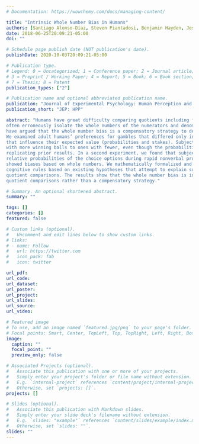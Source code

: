 ```yaml
---
# Documentation: https://wowchemy.com/docs/managing-content/

title: "Intrinsic Whole Number Bias in Humans"
authors: [Santiago Alonso-Díaz, Steven Piantadosi, Benjamin Hayden, Jessica Cantlon]
date: 2018-06-25T20:09:21-05:00
doi: ""

# Schedule page publish date (NOT publication's date).
publishDate: 2020-10-03T20:09:21-05:00

# Publication type.
# Legend: 0 = Uncategorized; 1 = Conference paper; 2 = Journal article;
# 3 = Preprint / Working Paper; 4 = Report; 5 = Book; 6 = Book section;
# 7 = Thesis; 8 = Patent
publication_types: ["2"]

# Publication name and optional abbreviated publication name.
publication: "Journal of Experimental Psychology: Human Perception and Performance"
publication_short: "JEP: HPP"

abstract: "Humans have great difficulty comparing quotients including fractions, proportions, and probabilities and
often erroneously isolate the whole numbers of the numerators and denominators to compare them. Some
have argued that the whole number bias is a compensatory strategy to deal with difficult comparisons.
We examined adult humans’ preferences for gambles that differed only in numerosity, and not in factors
that influence their expected value (probabilities and stakes). Subjects consistently preferred gambles
with more winning balls to ones with fewer, even though the probabilities were mathematically identical,
replicating prior results. In a second experiment, we found that subjects accurately represented the
relative probabilities of the choice options during rapid nonverbal probability judgments but nonetheless
showed biases based on whole numbers. We mathematically formalized and quantitatively evaluated
cognitive rules based on existing hypotheses that attempt to explain subjects’ whole number biases during
quotient comparisons. The results show that the whole number bias is intrinsic to the way humans solve
quotient comparisons rather than a compensatory strategy."

# Summary. An optional shortened abstract.
summary: ""

tags: []
categories: []
featured: false

# Custom links (optional).
#   Uncomment and edit lines below to show custom links.
# links:
# - name: Follow
#   url: https://twitter.com
#   icon_pack: fab
#   icon: twitter

url_pdf:
url_code:
url_dataset:
url_poster:
url_project:
url_slides:
url_source:
url_video:

# Featured image
# To use, add an image named `featured.jpg/png` to your page's folder. 
# Focal points: Smart, Center, TopLeft, Top, TopRight, Left, Right, BottomLeft, Bottom, BottomRight.
image:
  caption: ""
  focal_point: ""
  preview_only: false

# Associated Projects (optional).
#   Associate this publication with one or more of your projects.
#   Simply enter your project's folder or file name without extension.
#   E.g. `internal-project` references `content/project/internal-project/index.md`.
#   Otherwise, set `projects: []`.
projects: []

# Slides (optional).
#   Associate this publication with Markdown slides.
#   Simply enter your slide deck's filename without extension.
#   E.g. `slides: "example"` references `content/slides/example/index.md`.
#   Otherwise, set `slides: ""`.
slides: ""
---
```


